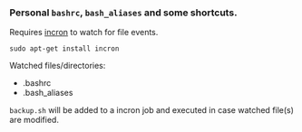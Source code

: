 ### Personal `bashrc`, `bash_aliases` and some shortcuts.

Requires [incron](http://inotify.aiken.cz/?section=incron&page=about&lang=en) to watch for file events.

    sudo apt-get install incron

Watched files/directories:

- .bashrc
- .bash_aliases

`backup.sh` will be added to a incron job and executed in case watched file(s) are modified.
